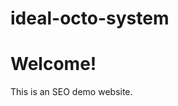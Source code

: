 # ideal-octo-system
<!-- index.html -->
<!DOCTYPE html>
<html lang="en">
<head>
  <meta charset="UTF-8">
  <meta name="description" content="SEO Demo Website">
  <meta name="keywords" content="SEO, Demo, Website">
  <meta name="author" content="Your Name">
  <title>SEO Demo Site</title>
</head>
<body>
  <h1>Welcome!</h1>
  <p>This is an SEO demo website.</p>
</body>
</html>
